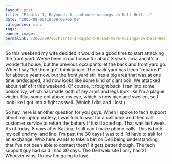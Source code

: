```yaml
---
layout: post
title: "Plants: 1, Raymond: 0, and more musings on Dell Hell..."
date: "2005-09-06T10:09:00+06:00"
categories: misc 
tags: 
banner_image: 
permalink: /2005/09/06/Plants-1-Raymond-0-and-more-musings-on-Dell-Hell
---
```


So this weekend my wife decided it would be a good time to start attacking the front yard. We've been in our house for about 3 years now, and it's a wonderful house, but the previous occupants let the back and front yard go. When I say "let them go", think jungle. The back yard has been "repaired" for about a year now, but the front yard still has a big area that was at one time landscaped, and now looks like some kind of giant boil. We attacked about half of it this weekend. Of course, it fought back. I ran into some poison ivy, which has made both of my arms and legs look like I'm a plague victim. Plus some got above my eye, which is now nice and swollen, so I look like I got into a fight as well. (Which I did, and I lost.)

So hey, here is another question for you guys. When I spoke to tech support about my laptop battery, I was told to wait for a call back and then call customer service to return the battery if it still acted up. That was last week. As of today, 8 days after Katrina, I still can't make phone calls. This is both my cell <i>and</i> my land line. I'm past the 30 days I was told I'd have to ask for an exchange. Who here wants to take a bet on Dell being understanding that I've not been able to contact them? It gets better though. The tech support guy had said I had 30 days. The Dell web site I only had 21. Whoever wins, I know I'm going to lose.
